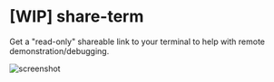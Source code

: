 # [WIP] share-term

Get a "read-only" shareable link to your terminal to help with remote demonstration/debugging.

![screenshot](https://user-images.githubusercontent.com/16608915/85126041-f19b1880-b22c-11ea-9a8b-1fc3a5d36c1c.png)
